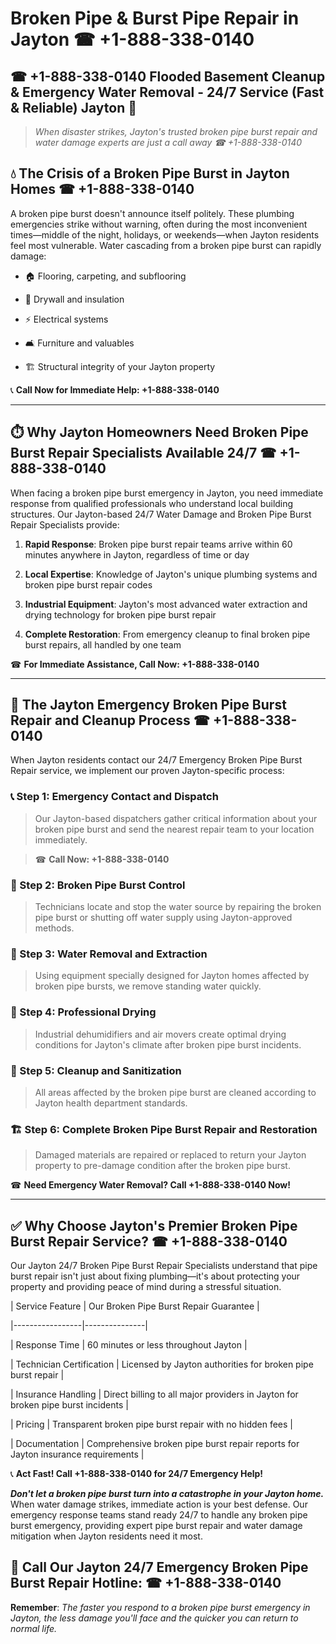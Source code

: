 # Broken Pipe & Burst Pipe Repair in Jayton ☎ +1-888-338-0140  
## ☎ +1-888-338-0140 Flooded Basement Cleanup & Emergency Water Removal - 24/7 Service (Fast & Reliable) Jayton 🚨  

> *When disaster strikes, Jayton's trusted broken pipe burst repair and water damage experts are just a call away ☎ +1-888-338-0140*  

## 💧 The Crisis of a Broken Pipe Burst in Jayton Homes ☎ +1-888-338-0140  

A broken pipe burst doesn't announce itself politely. These plumbing emergencies strike without warning, often during the most inconvenient times—middle of the night, holidays, or weekends—when Jayton residents feel most vulnerable. Water cascading from a broken pipe burst can rapidly damage:  

* 🏠 Flooring, carpeting, and subflooring  
* 🧱 Drywall and insulation  
* ⚡ Electrical systems  
* 🛋️ Furniture and valuables  
* 🏗️ Structural integrity of your Jayton property  

📞 **Call Now for Immediate Help: +1-888-338-0140**  

---  

## ⏱️ Why Jayton Homeowners Need Broken Pipe Burst Repair Specialists Available 24/7 ☎ +1-888-338-0140  

When facing a broken pipe burst emergency in Jayton, you need immediate response from qualified professionals who understand local building structures. Our Jayton-based 24/7 Water Damage and Broken Pipe Burst Repair Specialists provide:  

1. **Rapid Response**: Broken pipe burst repair teams arrive within 60 minutes anywhere in Jayton, regardless of time or day  
2. **Local Expertise**: Knowledge of Jayton's unique plumbing systems and broken pipe burst repair codes  
3. **Industrial Equipment**: Jayton's most advanced water extraction and drying technology for broken pipe burst repair  
4. **Complete Restoration**: From emergency cleanup to final broken pipe burst repairs, all handled by one team  

☎ **For Immediate Assistance, Call Now: +1-888-338-0140**  

---  

## 🔧 The Jayton Emergency Broken Pipe Burst Repair and Cleanup Process ☎ +1-888-338-0140  

When Jayton residents contact our 24/7 Emergency Broken Pipe Burst Repair service, we implement our proven Jayton-specific process:  

### 📞 Step 1: Emergency Contact and Dispatch  
> Our Jayton-based dispatchers gather critical information about your broken pipe burst and send the nearest repair team to your location immediately.  
> ☎ **Call Now: +1-888-338-0140**  

### 🚿 Step 2: Broken Pipe Burst Control  
> Technicians locate and stop the water source by repairing the broken pipe burst or shutting off water supply using Jayton-approved methods.  

### 🌊 Step 3: Water Removal and Extraction  
> Using equipment specially designed for Jayton homes affected by broken pipe bursts, we remove standing water quickly.  

### 💨 Step 4: Professional Drying  
> Industrial dehumidifiers and air movers create optimal drying conditions for Jayton's climate after broken pipe burst incidents.  

### 🧼 Step 5: Cleanup and Sanitization  
> All areas affected by the broken pipe burst are cleaned according to Jayton health department standards.  

### 🏗️ Step 6: Complete Broken Pipe Burst Repair and Restoration  
> Damaged materials are repaired or replaced to return your Jayton property to pre-damage condition after the broken pipe burst.  

☎ **Need Emergency Water Removal? Call +1-888-338-0140 Now!**  

---  

## ✅ Why Choose Jayton's Premier Broken Pipe Burst Repair Service? ☎ +1-888-338-0140  

Our Jayton 24/7 Broken Pipe Burst Repair Specialists understand that pipe burst repair isn't just about fixing plumbing—it's about protecting your property and providing peace of mind during a stressful situation.  

| Service Feature | Our Broken Pipe Burst Repair Guarantee |  
|-----------------|---------------|  
| Response Time | 60 minutes or less throughout Jayton |  
| Technician Certification | Licensed by Jayton authorities for broken pipe burst repair |  
| Insurance Handling | Direct billing to all major providers in Jayton for broken pipe burst incidents |  
| Pricing | Transparent broken pipe burst repair with no hidden fees |  
| Documentation | Comprehensive broken pipe burst repair reports for Jayton insurance requirements |  

📞 **Act Fast! Call +1-888-338-0140 for 24/7 Emergency Help!**  

***Don't let a broken pipe burst turn into a catastrophe in your Jayton home.*** When water damage strikes, immediate action is your best defense. Our emergency response teams stand ready 24/7 to handle any broken pipe burst emergency, providing expert pipe burst repair and water damage mitigation when Jayton residents need it most.  

## 📱 Call Our Jayton 24/7 Emergency Broken Pipe Burst Repair Hotline: ☎ +1-888-338-0140  

**Remember**: *The faster you respond to a broken pipe burst emergency in Jayton, the less damage you'll face and the quicker you can return to normal life.*